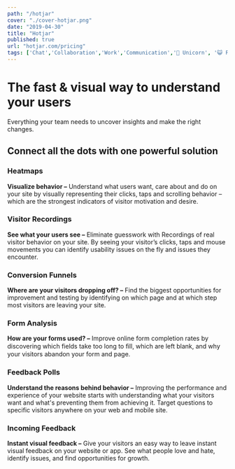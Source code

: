 ```yaml
---
path: "/hotjar"
cover: "./cover-hotjar.png"
date: "2019-04-30"
title: "Hotjar"
published: true
url: "hotjar.com/pricing"
tags: ['Chat','Collaboration','Work','Communication','🦄 Unicorn', '😺 Product Hunt']
---
```

# The fast & visual way to understand your users
Everything your team needs to uncover insights and make the right changes.

## Connect all the dots with one powerful solution

### Heatmaps
**Visualize behavior –** Understand what users want, care about and do on your site by visually representing their clicks, taps and scrolling behavior – which are the strongest indicators of visitor motivation and desire.

### Visitor Recordings
**See what your users see –** Eliminate guesswork with Recordings of real visitor behavior on your site. By seeing your visitor’s clicks, taps and mouse movements you can identify usability issues on the fly and issues they encounter.

### Conversion Funnels
**Where are your visitors dropping off? –** Find the biggest opportunities for improvement and testing by identifying on which page and at which step most visitors are leaving your site.

### Form Analysis
**How are your forms used? –** Improve online form completion rates by discovering which fields take too long to ﬁll, which are left blank, and why your visitors abandon your form and page.

### Feedback Polls
**Understand the reasons behind behavior –** Improving the performance and experience of your website starts with understanding what your visitors want and what's preventing them from achieving it. Target questions to specific visitors anywhere on your web and mobile site.

### Incoming Feedback
**Instant visual feedback –** Give your visitors an easy way to leave instant visual feedback on your website or app. See what people love and hate, identify issues, and find opportunities for growth.
